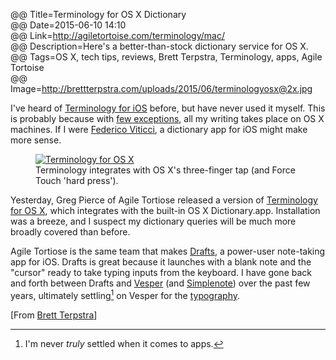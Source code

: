 @@ Title=Terminology for OS X Dictionary  
@@ Date=2015-06-10 14:10  
@@ Link=http://agiletortoise.com/terminology/mac/  
@@ Description=Here's a better-than-stock dictionary service for OS X.  
@@ Tags=OS X, tech tips, reviews, Brett Terpstra, Terminology, apps, Agile Tortoise  
@@ Image=http://brettterpstra.com/uploads/2015/06/terminologyosx@2x.jpg  

I've heard of [Terminology for iOS][apple] before, but have never used it myself. This is probably because with [few exceptions][theoveranalyzed], all my writing takes place on OS X machines. If I were [Federico Viticci][macstories], a dictionary app for iOS might make more sense.

<figure>
	<a href="http://agiletortoise.com/terminology/mac/">
		<img class="screenshot" src="http://brettterpstra.com/uploads/2015/06/terminologyosx@2x.jpg" alt="Terminology for OS X">
	</a>
	<figcaption>Terminology integrates with OS X's three-finger tap (and Force Touch 'hard press').</figcaption>
</figure>

Yesterday, Greg Pierce of Agile Tortiose released a version of [Terminology for OS X][term], which integrates with the built-in OS X Dictionary.app. Installation was a breeze, and I suspect my dictionary queries will be much more broadly covered than before.

Agile Tortiose is the same team that makes [Drafts][dra], a power-user note-taking app for iOS. Drafts is great because it launches with a blank note and the "cursor" ready to take typing inputs from the keyboard. I have gone back and forth between Drafts and [Vesper][ves] (and [Simplenote][simp]) over the past few years, ultimately settling[^se] on Vesper for the [typography][typ]. 

[From [Brett Terpstra][brettterpstra]]

[^se]: I'm never *truly* settled when it comes to apps. 

[apple]: https://itunes.apple.com/us/app/terminology-3-extensible-dictionary/id687798859?at=1l3vx9s
[brettterpstra]: http://brettterpstra.com/2015/06/10/the-terminology-dictionary-for-mac/
[dra]: https://itunes.apple.com/us/app/id905337691?at=1l3vx9s
[macstories]: http://www.macstories.net/stories/ipad-air-2-review-why-the-ipad-became-my-main-computer/
[simp]: https://itunes.apple.com/us/app/simplenote/id289429962?at=1l3vx9s
[term]: http://agiletortoise.com/terminology/mac/
[theoveranalyzed]: /2015/3/31/macbookless
[typ]: http://vesperapp.co/blog/how-to-make-a-vesper/
[ves]: https://itunes.apple.com/us/app/vesper/id655895325?at=1l3vx9s